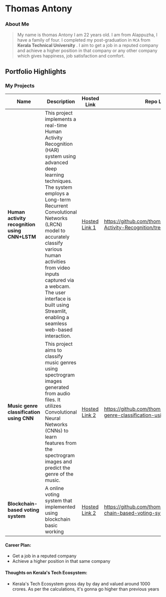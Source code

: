 # Thomas Antony

### About Me

> My name is thomas Antony I am 22 years old. I am from Alappuzha, I have a family of four. I completed my post-graduation in `MCA` from  **Kerala Technical University** 
. I aim to get a job in a reputed company and achieve a higher position in that company or any other company which gives happiness, job satisfaction and comfort.


## Portfolio Highlights

### My Projects

| Name                | Description                                                               | Hosted Link                              | Repo Link                                                      |
|---------------------|---------------------------------------------------------------------------|------------------------------------------|----------------------------------------------------------------|
| **Human activity recognition using CNN+LSTM**  | This project implements a real-time Human Activity Recognition (HAR) system using advanced deep learning techniques. The system employs a Long-term Recurrent Convolutional Networks (LRCN) model to accurately classify various human activities from video inputs captured via a webcam. The user interface is built using Streamlit, enabling a seamless web-based interaction. | [Hosted Link 1](https://example.com) | https://github.com/thomasantony12/Human-Activity-Recognition/tree/main |
| **Music genre classification using CNN**  | This project aims to classify music genres using spectrogram images generated from audio files. It utilizes Convolutional Neural Networks (CNNs) to learn features from the spectrogram images and predict the genre of the music. | [Hosted Link 2](https://example.com) | https://github.com/thomasantony12/Music-genre-classification-using-cnn |
| **Blockchain-based voting system**  | A online voting system that implemented using blockchain basic working | [Hosted Link 2](https://example.com) | https://github.com/thomasantony12/Block-chain-based-voting-system |


#### Career Plan:

- Get a job in a reputed company
- Achieve a higher position in that same company

#### Thoughts on Kerala's Tech Ecosystem:

- Kerala's Tech Ecosystem gross day by day and valued around 1000 crores. As per the calculations, it's gonna go higher than previous years
